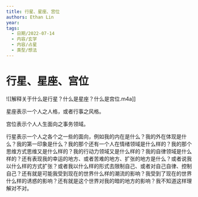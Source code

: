 ```yaml
---
title: 行星、星座、宫位
authors: Ethan Lin
year:
tags:
  - 日期/2022-07-14 
  - 内容/玄学 
  - 内容/占星 
  - 类型/想法
---
```



# 行星、星座、宫位








![[解释关于什么是行星？什么是星座？什么是宫位.m4a]]

星座表示一个人之人格，或者行事之风格。

宫位表示个人人生面向之事务领域。

行星表示一个人之各个之一些的面向，例如我的内在是什么？我的外在体现是什么？我的第一印象是什么？我的那个还有一个人在情绪领域是什么样的？我的那个思维方式思维又是什么样的？我的行动力领域又是什么样的？我的自律领域是什么样的？还有表现我的幸运的地方、或者苦难的地方、扩张的地方是什么？或者说我以什么样的方式扩张？或者我以什么样的形式去限制自己、或者对自己自律、控制自己？还有就是可能我受到现在的世界什么样的潮流的影响？我受到了现在的世界什么样的诱惑的影响？还有就是这个世界对我的暗的地方的影响？我不知道这样理解对不对。